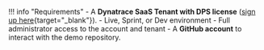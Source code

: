 !!! info "Requirements"
    - A **Dynatrace SaaS Tenant with DPS license** ([sign up here](https://dt-url.net/trial){target="_blank"}).
        - Live, Sprint, or Dev environment
        - Full administrator access to the account and tenant
    - A **GitHub account** to interact with the demo repository.
